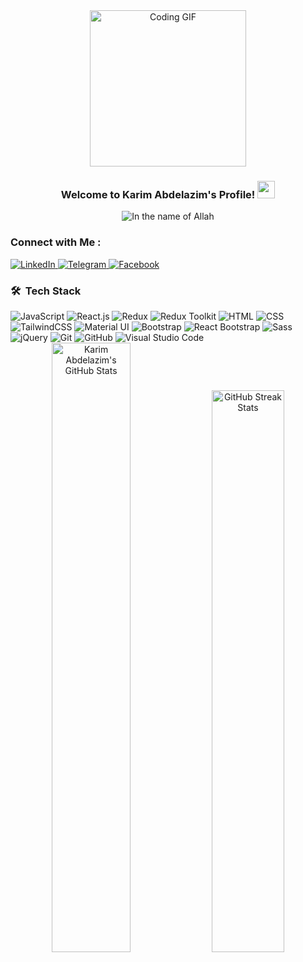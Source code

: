 <div align="center"> <img width="250" src="https://c.tenor.com/_DOBjnGspYAAAAAM/code-coding.gif" alt="Coding GIF"> </div> <h3 align="center"> Welcome to Karim Abdelazim's Profile! <img src="https://media.giphy.com/media/hvRJCLFzcasrR4ia7z/giphy.gif" width="28"> </h3> <p align="center"> <img src="https://readme-typing-svg.demolab.com/?lines=%7B%20%22%D9%88%D9%8E%D9%82%D9%8F%D9%84%D9%92%20%D8%B1%D9%8E%D8%A8%D9%90%D9%91%20%D8%B2%D9%90%D8%AF%D9%92%D9%86%D9%90%D9%8A%20%D8%B9%D9%90%D9%84%D9%92%D9%85%D8%A7%D9%8B%22%20%7D%20قال%20تعالى&font=Fira%20Code&center=true&vCenter=true&color=000000" alt="In the name of Allah" /> </p>


### Connect with Me :
<div> <a href="https://www.linkedin.com/feed/" target="_blank"> <img src="https://img.shields.io/badge/-Karim%20Abdelazim-0077B5?style=for-the-badge&logo=Linkedin&logoColor=white" alt="LinkedIn"> </a> <a href="https://t.me/Karimabdelazim" target="_blank"> <img src="https://img.shields.io/badge/-Karim%20Abdelazim-0077B5?style=for-the-badge&logo=Telegram&logoColor=white" alt="Telegram"> </a> <a href="https://www.facebook.com/" target="_blank"> <img src="https://img.shields.io/badge/-Karim%20Abdelazim-0077B5?style=for-the-badge&logo=Facebook&logoColor=white" alt="Facebook"> </a> </div>

### 🛠 &nbsp;Tech Stack
<div> <img src="https://img.shields.io/badge/-JavaScript-05122A?style=flat&logo=javascript" alt="JavaScript"> <img src="https://img.shields.io/badge/-React.js-05122A?style=flat&logo=react" alt="React.js"> <img src="https://img.shields.io/badge/-Redux-05122A?style=flat&logo=redux" alt="Redux"> <img src="https://img.shields.io/badge/-Redux%20Toolkit-05122A?style=flat&logo=redux" alt="Redux Toolkit"> <img src="https://img.shields.io/badge/-HTML-05122A?style=flat&logo=html5" alt="HTML"> <img src="https://img.shields.io/badge/-CSS-05122A?style=flat&logo=css3&logoColor=1572B6" alt="CSS"> <img src="https://img.shields.io/badge/-TailwindCSS-05122A?style=flat&logo=tailwind-css" alt="TailwindCSS"> <img src="https://img.shields.io/badge/-Material%20UI-05122A?style=flat&logo=mui" alt="Material UI"> <img src="https://img.shields.io/badge/-Bootstrap-05122A?style=flat&logo=bootstrap&logoColor=563D7C" alt="Bootstrap"> <img src="https://img.shields.io/badge/-React%20Bootstrap-05122A?style=flat&logo=react-bootstrap" alt="React Bootstrap"> <img src="https://img.shields.io/badge/-Sass-05122A?style=flat&logo=sass" alt="Sass"> <img src="https://img.shields.io/badge/-jQuery-05122A?style=flat&logo=jquery" alt="jQuery"> <img src="https://img.shields.io/badge/-Git-05122A?style=flat&logo=git" alt="Git"> <img src="https://img.shields.io/badge/-GitHub-05122A?style=flat&logo=github" alt="GitHub"> <img src="https://img.shields.io/badge/-Visual%20Studio%20Code-05122A?style=flat&logo=visual-studio-code&logoColor=007ACC" alt="Visual Studio Code"> </div>

<div align="center"> <img src="https://github-readme-stats.vercel.app/api?username=KarimAbdelazim&show_icons=true&theme=tokyonight" alt="Karim Abdelazim's GitHub Stats" width="50%" /> <img src="https://github-readme-streak-stats.herokuapp.com?user=KarimAbdelazim&theme=tokyonight&hide_border=true" alt="GitHub Streak Stats" width="48%" /> </div>



